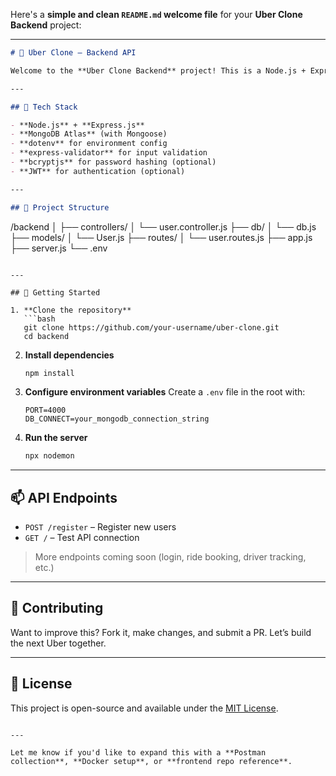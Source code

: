 Here's a **simple and clean `README.md` welcome file** for your **Uber Clone Backend** project:

---

```markdown
# 🚗 Uber Clone – Backend API

Welcome to the **Uber Clone Backend** project! This is a Node.js + Express-based REST API built to support ride booking, user authentication, and driver-rider coordination for a ride-sharing app.

---

## 🔧 Tech Stack

- **Node.js** + **Express.js**
- **MongoDB Atlas** (with Mongoose)
- **dotenv** for environment config
- **express-validator** for input validation
- **bcryptjs** for password hashing (optional)
- **JWT** for authentication (optional)

---

## 📁 Project Structure

```

/backend
│
├── controllers/
│   └── user.controller.js
├── db/
│   └── db.js
├── models/
│   └── User.js
├── routes/
│   └── user.routes.js
├── app.js
├── server.js
└── .env

````

---

## 🚀 Getting Started

1. **Clone the repository**  
   ```bash
   git clone https://github.com/your-username/uber-clone.git
   cd backend
````

2. **Install dependencies**

   ```bash
   npm install
   ```

3. **Configure environment variables**
   Create a `.env` file in the root with:

   ```env
   PORT=4000
   DB_CONNECT=your_mongodb_connection_string
   ```

4. **Run the server**

   ```bash
   npx nodemon
   ```

---

## 📫 API Endpoints

* `POST /register` – Register new users
* `GET /` – Test API connection

> More endpoints coming soon (login, ride booking, driver tracking, etc.)

---

## 💬 Contributing

Want to improve this? Fork it, make changes, and submit a PR.
Let’s build the next Uber together.

---

## 📄 License

This project is open-source and available under the [MIT License](LICENSE).

```

---

Let me know if you'd like to expand this with a **Postman collection**, **Docker setup**, or **frontend repo reference**.
```
